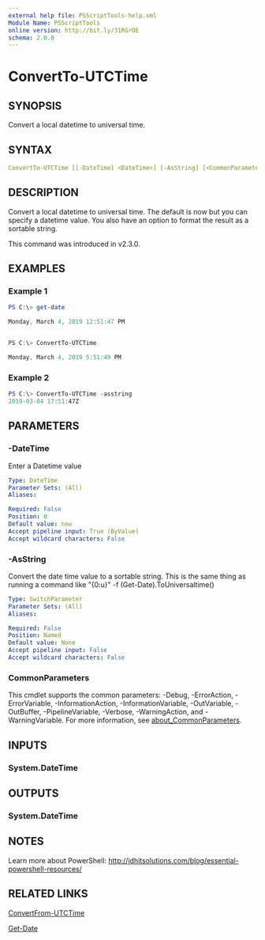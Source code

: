 ```yaml
---
external help file: PSScriptTools-help.xml
Module Name: PSScriptTools
online version: http://bit.ly/31RGrOE
schema: 2.0.0
---
```


# ConvertTo-UTCTime

## SYNOPSIS

Convert a local datetime to universal time.

## SYNTAX

```yaml
ConvertTo-UTCTime [[-DateTime] <DateTime>] [-AsString] [<CommonParameters>]
```

## DESCRIPTION

Convert a local datetime to universal time. The default is now but you can specify a datetime value. You also have an option to format the result as a sortable string.

This command was introduced in v2.3.0.

## EXAMPLES

### Example 1

```powershell
PS C:\> get-date

Monday, March 4, 2019 12:51:47 PM


PS C:\> ConvertTo-UTCTime

Monday, March 4, 2019 5:51:49 PM
```

### Example 2

```powershell
PS C:\> ConvertTo-UTCTime -asstring
2019-03-04 17:51:47Z
```

## PARAMETERS

### -DateTime

Enter a Datetime value

```yaml
Type: DateTime
Parameter Sets: (All)
Aliases:

Required: False
Position: 0
Default value: now
Accept pipeline input: True (ByValue)
Accept wildcard characters: False
```

### -AsString

Convert the date time value to a sortable string. This is the same thing as running a command like "{0:u}" -f (Get-Date).ToUniversaltime()

```yaml
Type: SwitchParameter
Parameter Sets: (All)
Aliases:

Required: False
Position: Named
Default value: None
Accept pipeline input: False
Accept wildcard characters: False
```

### CommonParameters

This cmdlet supports the common parameters: -Debug, -ErrorAction, -ErrorVariable, -InformationAction, -InformationVariable, -OutVariable, -OutBuffer, -PipelineVariable, -Verbose, -WarningAction, and -WarningVariable. For more information, see [about_CommonParameters](http://go.microsoft.com/fwlink/?LinkID=113216).

## INPUTS

### System.DateTime

## OUTPUTS

### System.DateTime

## NOTES

Learn more about PowerShell: http://jdhitsolutions.com/blog/essential-powershell-resources/

## RELATED LINKS

[ConvertFrom-UTCTime]()

[Get-Date]()
